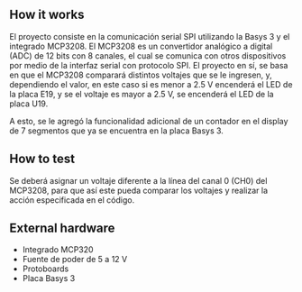 <!---

This file is used to generate your project datasheet. Please fill in the information below and delete any unused
sections.

You can also include images in this folder and reference them in the markdown. Each image must be less than
512 kb in size, and the combined size of all images must be less than 1 MB.
-->

## How it works

El proyecto consiste en la comunicación serial SPI utilizando la Basys 3 y el integrado MCP3208. El MCP3208 es un convertidor analógico a digital (ADC) de 12 bits con 8 canales, el cual se comunica con otros dispositivos por medio de la interfaz serial con protocolo SPI. El proyecto en sí, se basa en que el MCP3208 comparará distintos voltajes que se le ingresen, y, dependiendo el valor, en este caso si es menor a 2.5 V encenderá el LED de la placa E19, y se el voltaje es mayor a 2.5 V, se encenderá el LED de la placa U19.

A esto, se le agregó la funcionalidad adicional de un contador en el display de 7 segmentos que ya se encuentra en la placa Basys 3. 

## How to test

Se deberá asignar un voltaje diferente a la línea del canal 0 (CH0) del MCP3208, para que así este pueda comparar los voltajes y realizar la acción especificada en el código.

## External hardware

- Integrado MCP320
- Fuente de poder de 5 a 12 V
- Protoboards
- Placa Basys 3
